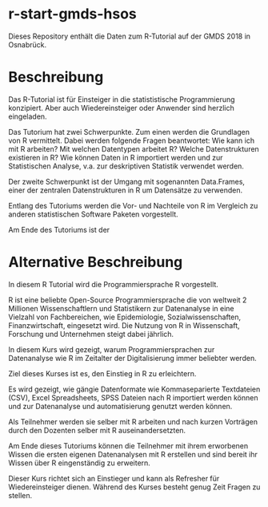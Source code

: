 # r-start-gmds-hsos

Dieses Repository enthält die Daten zum R-Tutorial auf der GMDS 2018 in Osnabrück.

# Beschreibung

Das R-Tutorial ist für Einsteiger in die statististische Programmierung konzipiert. 
Aber auch Wiedereinsteiger oder Anwender sind herzlich eingeladen.

Das Tutorium hat zwei Schwerpunkte.
Zum einen werden die Grundlagen von R vermittelt. 
Dabei werden folgende Fragen beantwortet:
Wie kann ich mit R arbeiten?
Mit welchen Datentypen arbeitet R?
Welche Datenstrukturen existieren in R?
Wie können Daten in R importiert werden und zur Statistischen Analyse, v.a. zur deskriptiven Statistik verwendet werden. 

Der zweite Schwerpunkt ist der Umgang mit sogenannten Data.Frames, einer der zentralen Datenstrukturen in R um Datensätze zu verwenden. 


Entlang des Tutoriums werden die Vor- und Nachteile von R im Vergleich zu anderen statistischen Software Paketen vorgestellt.

Am Ende des Tutoriums ist der 


#  Alternative Beschreibung

In diesem R Tutorial wird die Programmiersprache R vorgestellt.

R ist eine beliebte Open-Source Programmiersprache die von weltweit 2 Millionen Wissenschaftlern und Statistikern zur Datenanalyse in eine Vielzahl von Fachbereichen, wie Epidemiologie, Sozialwissenschaften, Finanzwirtschaft, eingesetzt wird.
Die Nutzung von R in Wissenschaft, Forschung und Unternehmen steigt dabei jährlich.

In diesem Kurs wird gezeigt, warum Programmiersprachen zur Datenanalyse wie R im Zeitalter der Digitalisierung immer beliebter werden. 

Ziel dieses Kurses ist es, den Einstieg in R zu erleichtern.

Es wird gezeigt, wie gängie Datenformate wie Kommaseparierte Textdateien (CSV), Excel Spreadsheets, SPSS Dateien nach R importiert werden können und zur Datenanalyse und automatisierung genutzt werden können.

Als Teilnehmer werden sie selber mit R arbeiten und nach kurzen Vorträgen durch den Dozenten selber mit R auseinandersetzten.

Am Ende dieses Tutoriums können die Teilnehmer mit ihrem erworbenen Wissen die ersten eigenen Datenanalysen mit R erstellen und sind bereit ihr Wissen über R eingenständig zu erweitern.

Dieser Kurs richtet sich an Einstieger und kann als Refresher für Wiedereinsteiger dienen. 
Während des Kurses besteht genug Zeit Fragen zu stellen.

